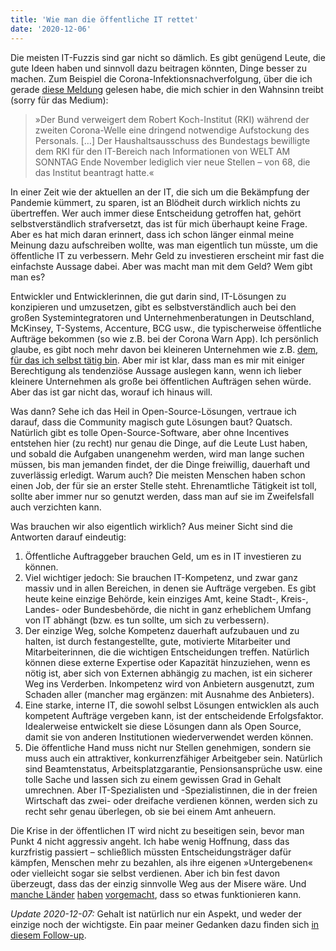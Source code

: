 ```yaml
---
title: 'Wie man die öffentliche IT rettet'
date: '2020-12-06'
---
```


Die meisten IT-Fuzzis sind gar nicht so dämlich. Es gibt genügend Leute, die gute Ideen haben und sinnvoll dazu beitragen könnten, Dinge besser zu machen. Zum Beispiel die Corona-Infektionsnachverfolgung, über die ich gerade [diese Meldung](https://www.welt.de/politik/deutschland/article221852030/Corona-Nachverfolgung-Bund-verweigert-Robert-Koch-Institut-IT-Kraefte.html) gelesen habe, die mich schier in den Wahnsinn treibt (sorry für das Medium):

> »Der Bund verweigert dem Robert Koch-Institut (RKI) während der zweiten Corona-Welle eine dringend notwendige Aufstockung des Personals. […] Der Haushaltsausschuss des Bundestags bewilligte dem RKI für den IT-Bereich nach Informationen von WELT AM SONNTAG Ende November lediglich vier neue Stellen – von 68, die das Institut beantragt hatte.«

In einer Zeit wie der aktuellen an der IT, die sich um die Bekämpfung der Pandemie kümmert, zu sparen, ist an Blödheit durch wirklich nichts zu übertreffen. Wer auch immer diese Entscheidung getroffen hat, gehört selbstverständlich strafversetzt, das ist für mich überhaupt keine Frage. Aber es hat mich daran erinnert, dass ich schon länger einmal meine Meinung dazu aufschreiben wollte, was man eigentlich tun müsste, um die öffentliche IT zu verbessern. Mehr Geld zu investieren erscheint mir fast die einfachste Aussage dabei. Aber was macht man mit dem Geld? Wem gibt man es?

Entwickler und Entwicklerinnen, die gut darin sind, IT-Lösungen zu konzipieren und umzusetzen, gibt es selbstverständlich auch bei den großen Systemintegratoren und Unternehmenberatungen in Deutschland, McKinsey, T-Systems, Accenture, BCG usw., die typischerweise öffentliche Aufträge bekommen (so wie z.B. bei der Corona Warn App). Ich persönlich glaube, es gibt noch mehr davon bei kleineren Unternehmen wie z.B. [dem, für das ich selbst tätig bin](https://www.innoq.com/de/). Aber mir ist klar, dass man es mir mit einiger Berechtigung als tendenziöse Aussage auslegen kann, wenn ich lieber kleinere Unternehmen als große bei öffentlichen Aufträgen sehen würde. Aber das ist gar nicht das, worauf ich hinaus will. 

Was dann? Sehe ich das Heil in Open-Source-Lösungen, vertraue ich darauf, dass die Community magisch gute Lösungen baut? Quatsch. Natürlich gibt es tolle Open-Source-Software, aber ohne Incentives entstehen hier (zu recht) nur genau die Dinge, auf die Leute Lust haben, und sobald die Aufgaben unangenehm werden, wird man lange suchen müssen, bis man jemanden findet, der die Dinge freiwillig, dauerhaft und zuverlässig erledigt. Warum auch? Die meisten Menschen haben schon einen Job, der für sie an erster Stelle steht. Ehrenamtliche Tätigkeit ist toll, sollte aber immer nur so genutzt werden, dass man auf sie im Zweifelsfall auch verzichten kann.

Was brauchen wir also eigentlich wirklich? Aus meiner Sicht sind die Antworten darauf eindeutig:

1. Öffentliche Auftraggeber brauchen Geld, um es in IT investieren zu können.
1. Viel wichtiger jedoch: Sie brauchen IT-Kompetenz, und zwar ganz massiv und in allen Bereichen, in denen sie Aufträge vergeben. Es gibt heute keine einzige Behörde, kein einziges Amt, keine Stadt-, Kreis-, Landes- oder Bundesbehörde, die nicht in ganz erheblichem Umfang von IT abhängt (bzw. es tun sollte, um sich zu verbessern).
2. Der einzige Weg, solche Kompetenz dauerhaft aufzubauen und zu halten, ist durch festangestellte, gute, motivierte Mitarbeiter und Mitarbeiterinnen, die die wichtigen Entscheidungen treffen. Natürlich können diese externe Expertise oder Kapazität hinzuziehen, wenn es nötig ist, aber sich von Externen abhängig zu machen, ist ein sicherer Weg ins Verderben. Inkompetenz wird von Anbietern ausgenutzt, zum Schaden aller (mancher mag ergänzen: mit Ausnahme des Anbieters).
3. Eine starke, interne IT, die sowohl selbst Lösungen entwicklen als auch kompetent Aufträge vergeben kann, ist der entscheidende Erfolgsfaktor. Idealerweise entwickelt sie diese Lösungen dann als Open Source, damit sie von anderen Institutionen wiederverwendet werden können.
4. Die öffentliche Hand muss nicht nur Stellen genehmigen, sondern sie muss auch ein attraktiver, konkurrenzfähiger Arbeitgeber sein. Natürlich sind Beamtenstatus, Arbeitsplatzgarantie, Pensionsansprüche usw. eine tolle Sache und lassen sich zu einem gewissen Grad in Gehalt umrechnen. Aber IT-Spezialisten und -Spezialistinnen, die in der freien Wirtschaft das zwei- oder dreifache verdienen können, werden sich zu recht sehr genau überlegen, ob sie bei einem Amt anheuern.

Die Krise in der öffentlichen IT wird nicht zu beseitigen sein, bevor man Punkt 4 nicht aggressiv angeht. Ich habe wenig Hoffnung, dass das kurzfristig passiert – schließlich müssten Entscheidungsträger dafür kämpfen, Menschen mehr zu bezahlen, als ihre eigenen »Untergebenen« oder vielleicht sogar sie selbst verdienen. Aber ich bin fest davon überzeugt, dass das der einzig sinnvolle Weg aus der Misere wäre. Und [manche Länder](https://www.gov.uk/government/organisations/government-digital-service) [haben](https://www.usds.gov) [vorgemacht](https://www.dta.gov.au), dass so etwas funktionieren kann.

*Update 2020-12-07:* Gehalt ist natürlich nur ein Aspekt, und weder der einzige noch der wichtigste. Ein paar meiner Gedanken dazu finden sich [in diesem Follow-up](/post/2020/12/07/öffentliche-it-und-die-sinnfrage/).

